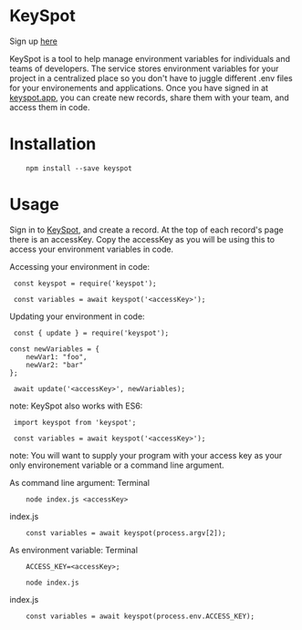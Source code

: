 # KeySpot
Sign up [here](https://keyspot.app)

KeySpot is a tool to help manage environment variables for individuals and teams of developers. The service stores environment variables for your project in a centralized place so you don't have to juggle different .env files for your environements and applications. Once you have signed in at [keyspot.app](https://keyspot.app), you can create new records, share them with your team, and access them in code.

# Installation

```
    npm install --save keyspot
```

# Usage

Sign in to [KeySpot](https://keyspot.app), and create a record. At the top of each record's page there is an accessKey. Copy the accessKey as you will be using this to access your environment variables in code.

Accessing your environment in code:
```
 const keyspot = require('keyspot');

 const variables = await keyspot('<accessKey>');
```

Updating your environment in code:
```
 const { update } = require('keyspot');

const newVariables = {
    newVar1: "foo",
    newVar2: "bar"
};

 await update('<accessKey>', newVariables);

```

note: KeySpot also works with ES6:
```
 import keyspot from 'keyspot';

 const variables = await keyspot('<accessKey>');
```

note: You will want to supply your program with your access key as your only environement variable or a command line argument.

As command line argument:
Terminal
```
    node index.js <accessKey> 
```

index.js
```
    const variables = await keyspot(process.argv[2]);
```

As environment variable:
Terminal
```
    ACCESS_KEY=<accessKey>;

    node index.js 
```

index.js
```
    const variables = await keyspot(process.env.ACCESS_KEY);
```

